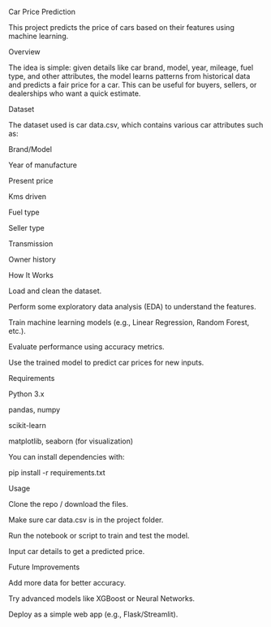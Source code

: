 Car Price Prediction

This project predicts the price of cars based on their features using machine learning.

Overview

The idea is simple: given details like car brand, model, year, mileage, fuel type, and other attributes, the model learns patterns from historical data and predicts a fair price for a car. This can be useful for buyers, sellers, or dealerships who want a quick estimate.

Dataset

The dataset used is car data.csv, which contains various car attributes such as:

Brand/Model

Year of manufacture

Present price

Kms driven

Fuel type

Seller type

Transmission

Owner history

How It Works

Load and clean the dataset.

Perform some exploratory data analysis (EDA) to understand the features.

Train machine learning models (e.g., Linear Regression, Random Forest, etc.).

Evaluate performance using accuracy metrics.

Use the trained model to predict car prices for new inputs.

Requirements

Python 3.x

pandas, numpy

scikit-learn

matplotlib, seaborn (for visualization)

You can install dependencies with:

pip install -r requirements.txt

Usage

Clone the repo / download the files.

Make sure car data.csv is in the project folder.

Run the notebook or script to train and test the model.

Input car details to get a predicted price.

Future Improvements

Add more data for better accuracy.

Try advanced models like XGBoost or Neural Networks.

Deploy as a simple web app (e.g., Flask/Streamlit).
